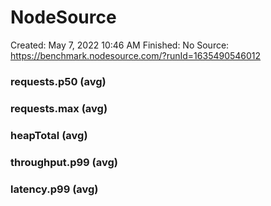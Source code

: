 # NodeSource

Created: May 7, 2022 10:46 AM
Finished: No
Source: https://benchmark.nodesource.com/?runId=1635490546012

### requests.p50 (avg)

### requests.max (avg)

### heapTotal (avg)

### throughput.p99 (avg)

### latency.p99 (avg)